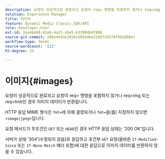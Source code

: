 ```yaml
---
description: 요청이 성공적으로 완료되고 요청이 req= 명령을 포함하지 않거나 req=img 또는 req=tmb인 경우 이미지 데이터가 반환됩니다.
solution: Experience Manager
title: 이미지
feature: Dynamic Media Classic,SDK/API
role: Developer,User
exl-id: 3aa46d48-82eb-4a21-a5e5-b33904b97888
source-git-commit: 206e4643e3926cb85b4be2189743578f88180be7
workflow-type: tm+mt
source-wordcount: '113'
ht-degree: 1%

---
```


# 이미지{#images}

요청이 성공적으로 완료되고 요청이 req= 명령을 포함하지 않거나 req=img 또는 req=tmb인 경우 이미지 데이터가 반환됩니다.

HTTP 응답 MIME 형식은 `fmt=`에 의해 결정되거나 `fmt=`을(를) 지정하지 않으면 `<image/jpeg>`입니다.

요청 메서드가 무조건인 `GET` 또는 `HEAD`인 경우 HTTP 응답 상태는 &#39;200 OK&#39;입니다.

서버가 상태 &#39;304&#39;(수정되지 않음)로 응답하고 조건부 `GET` 요청(올바른 `If-Modified-Since` 또는 `If-None-Match` 헤더 포함)에 대한 응답으로 이미지 데이터를 반환하지 않을 수 있습니다.
